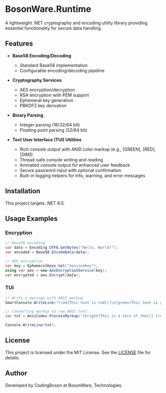 # BosonWare.Runtime

A lightweight .NET cryptography and encoding utility library providing essential functionality for secure data handling.

## Features

- **Base58 Encoding/Decoding**
    - Standard Base58 implementation
    - Configurable encoding/decoding pipeline

- **Cryptography Services**
    - AES encryption/decryption
    - RSA encryption with PEM support 
    - Ephemeral key generation
    - PBKDF2 key derivation

- **Binary Parsing**
    - Integer parsing (16/32/64 bit)
    - Floating point parsing (32/64 bit)

- **Text User Interface (TUI) Utilities**
    - Rich console output with ANSI color markup (e.g., [GREEN], [RED], [DIM])
    - Thread-safe console writing and reading
    - Animated console output for enhanced user feedback
    - Secure password input with optional confirmation
    - Built-in logging helpers for info, warning, and error messages

## Installation

This project targets .NET 8.0.

## Usage Examples

### Encryption
```csharp
// Base58 encoding
var data = Encoding.UTF8.GetBytes("Hello, World!");
var encoded = Base58.EncodeData(data);

// AES encryption
var key = EphemeralKeys.Get("sessionKey");
using var aes = new AesEncryptionService(key);
var encrypted = aes.Encrypt(data);
```

### TUI
```csharp
// Write a message with ANSI markup.
SmartConsole.WriteLine("[red]This text is red[/]\n[green]This text is green[/]");

// Converting markup to raw ANSI text.
var txt = AnsiCodes.ProcessMarkup("[bright]This is a test of the[/] [red]ANSI[/] codes in [green]BosonWare.Runtime[/].");

Console.WriteLine(txt);

```

## License

This project is licensed under the MIT License. See the [LICENSE](LICENSE) file for details.

## Author

Developed by CodingBoson at BosonWare, Technologies.
